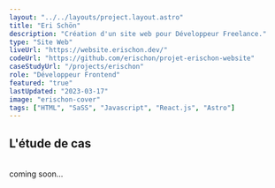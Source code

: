 ```yaml
---
layout: "../../layouts/project.layout.astro"
title: "Eri Schön"
description: "Création d'un site web pour Développeur Freelance."
type: "Site Web"
liveUrl: "https://website.erischon.dev/"
codeUrl: "https://github.com/erischon/projet-erischon-website"
caseStudyUrl: "/projects/erischon"
role: "Développeur Frontend"
featured: "true"
lastUpdated: "2023-03-17"
image: "erischon-cover"
tags: ["HTML", "SaSS", "Javascript", "React.js", "Astro"]
---
```


## L'étude de cas
  <br/>
coming soon...